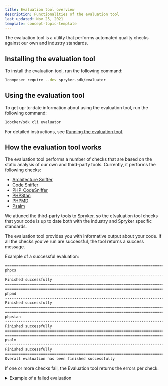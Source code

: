 ```yaml
---
title: Evaluation tool overview
description: Functionalities of the evaluation tool
last_updated: Nov 25, 2021
template: concept-topic-template
---
```


The evaluation tool is a utility that performs automated quality checks against our own and industry standards.

## Installing the evaluation tool

To install the evaluation tool, run the following command:

```bash
1composer require --dev spryker-sdk/evaluator
```

## Using the evaluation tool

To get up-to-date information about using the evaluation tool, run the following command:

```bash
1docker/sdk cli evaluator
```

For detailed instructions, see [Running the evaluation tool](/docs/scos/dev/upgradability-services/running-the-evaluation-tool.html).

## How the evaluation tool works

The evaluation tool performs a number of checks that are based on the static analysis of our own and third-party tools. Currently, it performs the following checks:

- [Architecture Sniffer](https://github.com/spryker/architecture-sniffer)
- [Code Sniffer](https://github.com/spryker/code-sniffer)
- [PHP_CodeSniffer](https://github.com/squizlabs/PHP_CodeSniffer)
- [PHPStan](https://github.com/phpstan/phpstan)
- [PHPMD](https://github.com/phpmd/phpmd)
- [Psalm](https://github.com/vimeo/psalm)

We attuned the third-party tools to Spryker, so the e[valuation tool checks that your code is up to date both with the industry and Spryker specific standards.

The evaluation tool provides you with informative output about your code. If all the checks you’ve run are successful, the tool returns a success message.

Example of a successful evaluation:

```bash
====================================================================================================
phpcs
----------------------------------------------------------------------------------------------------
Finished successfully
====================================================================================================
====================================================================================================
phpmd
----------------------------------------------------------------------------------------------------
Finished successfully
====================================================================================================
====================================================================================================
phpstan
----------------------------------------------------------------------------------------------------
Finished successfully
====================================================================================================
====================================================================================================
psalm
----------------------------------------------------------------------------------------------------
Finished successfully
====================================================================================================
Overall evaluation has been finished successfully
```

If one or more checks fail, the Evaluation tool returns the errors per check.


<details>
  <summary markdown='span'>Example of a failed evaluation</summary>

```bash
====================================================================================================
phpcs
----------------------------------------------------------------------------------------------------
................E 17 / 17 (100%)



FILE: ...tor.tool/src/Evaluator/Communication/Console/EvaluateConsole.php
----------------------------------------------------------------------
FOUND 3 ERRORS AFFECTING 2 LINES
----------------------------------------------------------------------
 24 | ERROR | [x] Found more than a single empty line between content
 25 | ERROR | [x] Expected 1 blank line between class members, found
    |       |     2.
 25 | ERROR | [x] Method does not have a docblock with return void
    |       |     statement: configure
----------------------------------------------------------------------
PHPCBF CAN FIX THE 3 MARKED SNIFF VIOLATIONS AUTOMATICALLY
----------------------------------------------------------------------

Time: 664ms; Memory: 14MB



Finished with errors
====================================================================================================
====================================================================================================
phpmd
----------------------------------------------------------------------------------------------------
Finished successfully
====================================================================================================
====================================================================================================
phpstan
----------------------------------------------------------------------------------------------------
Finished successfully
====================================================================================================
====================================================================================================
psalm
----------------------------------------------------------------------------------------------------
Finished successfully
====================================================================================================
Overall evaluation has been finished with errors
```

You can run the evaluation tool to perform all the checks or run a particular check. For example, if only one check returns an error, after troubleshooting it, you might run only the failed check.  

Example of running a particular check:

```bash
====================================================================================================
phpcs
----------------------------------------------------------------------------------------------------
................E 17 / 17 (100%)



FILE: ...tor.tool/src/Evaluator/Communication/Console/EvaluateConsole.php
----------------------------------------------------------------------
FOUND 1 ERROR AFFECTING 1 LINE
----------------------------------------------------------------------
 24 | ERROR | [x] Method does not have a docblock with return void
    |       |     statement: configure
----------------------------------------------------------------------
PHPCBF CAN FIX THE 1 MARKED SNIFF VIOLATIONS AUTOMATICALLY
----------------------------------------------------------------------

Time: 547ms; Memory: 14MB



Finished with errors
====================================================================================================
Overall evaluation has been finished with errors
```



## Next steps

[Running the evaluation tool](/docs/scos/dev/upgradability-services/running-the-evaluation-tool.html)
